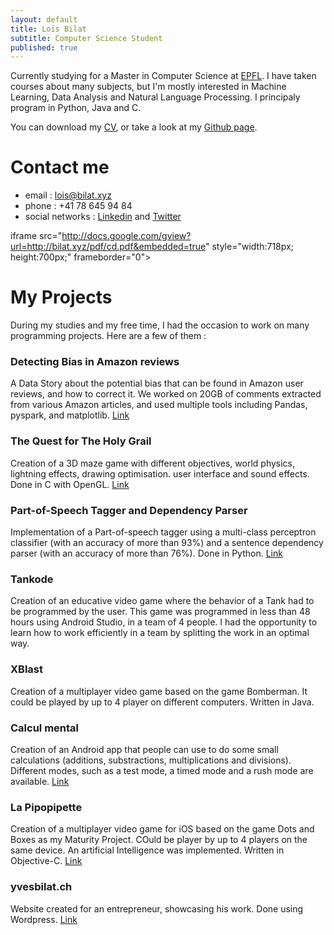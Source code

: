 ```yaml
---
layout: default
title: Loïs Bilat
subtitle: Computer Science Student
published: true
---
```


Currently studying for a Master in Computer Science at [EPFL](https://epfl.ch). I have taken courses about many subjects, but I'm mostly interested in Machine Learning, Data Analysis and Natural Language Processing. I principaly program in Python, Java and C.

You can download my [CV](http://cv.bilat.xyz), or take a look at my [Github page](http://git.bilat.xyz).

# Contact me

- email : [lois@bilat.xyz](mailto:lois@bilat.xyz)
- phone : +41 78 645 94 84
- social networks : [Linkedin](https://linkedin.com/in/lois-bilat) and [Twitter](https://twitter.com/@Billotais)

iframe src="http://docs.google.com/gview?url=http://bilat.xyz/pdf/cd.pdf&embedded=true" style="width:718px; height:700px;" frameborder="0"></iframe>

# My Projects

During my studies and my free time, I had the occasion to work on many programming projects. Here are a few of them :

### Detecting Bias in Amazon reviews

A Data Story about the potential bias that can be found in Amazon user reviews, and how to correct it. We worked on 20GB of comments extracted from various Amazon articles, and used multiple tools including Pandas, pyspark, and matplotlib. [Link](https://ada-lyn.github.io/)

### The Quest for The Holy Grail

Creation of a 3D maze game with different objectives, world physics, lightning effects, drawing optimisation. user interface and sound effects. Done in C with OpenGL. [Link](https://github.com/Billotais/TSBK07_project)

### Part-of-Speech Tagger and Dependency Parser

Implementation of a Part-of-speech tagger using a multi-class perceptron classifier (with an accuracy of more than 93%) and a sentence dependency parser (with an accuracy of more than 76%). Done in Python. [Link](https://github.com/Billotais/TDDE09_project) 

### Tankode

Creation of an educative video game where the behavior of a Tank had to be programmed by the user. This game was programmed in less than 48 hours using Android Studio, in a team of 4 people. I had the opportunity to learn how to work efficiently in a team by splitting the work in an optimal way.

### XBlast

Creation of a multiplayer video game based on the game Bomberman. It could be played by up to 4 player on different computers. Written in Java.

### Calcul mental

Creation of an Android app that people can use to do some small calculations (additions, substractions, multiplications and divisions). Different modes, such as a test mode, a timed mode and a rush mode are available. [Link](https://play.google.com/store/apps/details?id=com.lafloculation.billotais.livrets)

### La Pipopipette

Creation of a multiplayer video game for iOS based on the game Dots and Boxes as my Maturity Project. COuld be player by up to 4 players on the same device. An artificial Intelligence was implemented. Written in Objective-C. [Link](http://tm.bilat.xyz)

### yvesbilat.ch

Website created for an entrepreneur, showcasing his work. Done using Wordpress. [Link](http://yvesbilat.ch)
